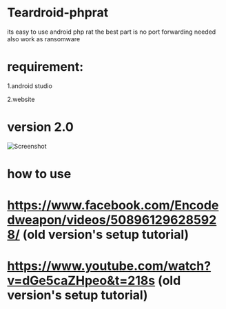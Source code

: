 # Teardroid-phprat


its easy to use android php rat the best part is no port forwarding needed also work as ransomware 

# requirement:
1.android studio

2.website

# version 2.0 

![Screenshot](https://github.com/ScRiPt1337/Teardroid-phprat/blob/master/Capture.PNG)

# how to use

# https://www.facebook.com/Encodedweapon/videos/508961296285928/   (old version's setup tutorial)
# https://www.youtube.com/watch?v=dGe5caZHpeo&t=218s     (old version's setup tutorial)
